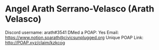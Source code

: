 # Angel Arath Serrano-Velasco (Arath Velasco)

Discord username: arath#3541
DMed a POAP: Yes
Email: https://www.notion.soarath@civicsunplugged.org
Unique POAP Link: http://POAP.xyz/claim/kzkcog